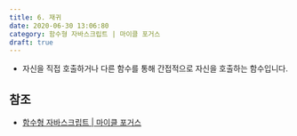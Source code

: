 ```yaml
---
title: 6. 재귀
date: 2020-06-30 13:06:80
category: 함수형 자바스크립트 | 마이클 포거스
draft: true
---
```


- 자신을 직접 호출하거나 다른 함수를 통해 간접적으로 자신을 호출하는 함수입니다.

## 참조

- [함수형 자바스크립트 | 마이클 포거스](https://peter-cho.gitbook.io/book/11/or-1)
